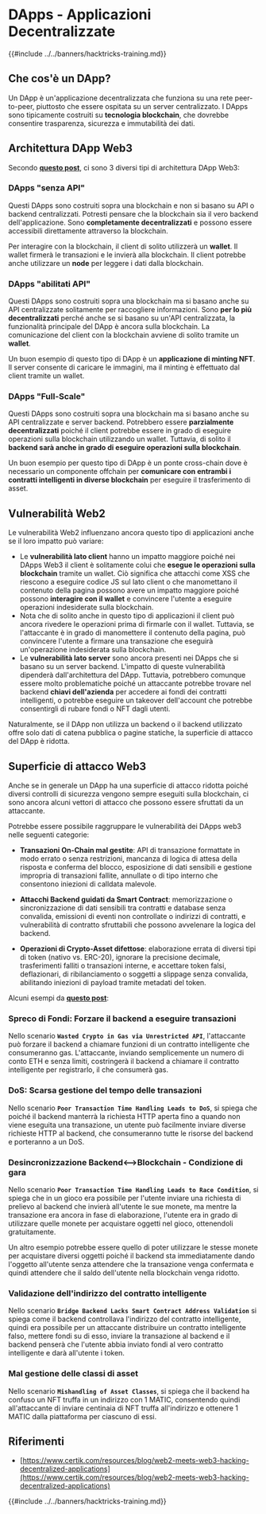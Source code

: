 # DApps - Applicazioni Decentralizzate

{{#include ../../banners/hacktricks-training.md}}

## Che cos'è un DApp?

Un DApp è un'applicazione decentralizzata che funziona su una rete peer-to-peer, piuttosto che essere ospitata su un server centralizzato. I DApps sono tipicamente costruiti su **tecnologia blockchain**, che dovrebbe consentire trasparenza, sicurezza e immutabilità dei dati.

## Architettura DApp Web3

Secondo [**questo post**](https://www.certik.com/resources/blog/web2-meets-web3-hacking-decentralized-applications), ci sono 3 diversi tipi di architettura DApp Web3:

### DApps "senza API"

Questi DApps sono costruiti sopra una blockchain e non si basano su API o backend centralizzati. Potresti pensare che la blockchain sia il vero backend dell'applicazione. Sono **completamente decentralizzati** e possono essere accessibili direttamente attraverso la blockchain.

Per interagire con la blockchain, il client di solito utilizzerà un **wallet**. Il wallet firmerà le transazioni e le invierà alla blockchain. Il client potrebbe anche utilizzare un **node** per leggere i dati dalla blockchain.

### DApps "abilitati API"

Questi DApps sono costruiti sopra una blockchain ma si basano anche su API centralizzate solitamente per raccogliere informazioni. Sono **per lo più decentralizzati** perché anche se si basano su un'API centralizzata, la funzionalità principale del DApp è ancora sulla blockchain. La comunicazione del client con la blockchain avviene di solito tramite un **wallet**.

Un buon esempio di questo tipo di DApp è un **applicazione di minting NFT**. Il server consente di caricare le immagini, ma il minting è effettuato dal client tramite un wallet.

### DApps "Full-Scale"

Questi DApps sono costruiti sopra una blockchain ma si basano anche su API centralizzate e server backend. Potrebbero essere **parzialmente decentralizzati** poiché il client potrebbe essere in grado di eseguire operazioni sulla blockchain utilizzando un wallet. Tuttavia, di solito il **backend sarà anche in grado di eseguire operazioni sulla blockchain**.

Un buon esempio per questo tipo di DApp è un ponte cross-chain dove è necessario un componente offchain per **comunicare con entrambi i contratti intelligenti in diverse blockchain** per eseguire il trasferimento di asset.

## Vulnerabilità Web2

Le vulnerabilità Web2 influenzano ancora questo tipo di applicazioni anche se il loro impatto può variare:

- Le **vulnerabilità lato client** hanno un impatto maggiore poiché nei DApps Web3 il client è solitamente colui che **esegue le operazioni sulla blockchain** tramite un wallet. Ciò significa che attacchi come XSS che riescono a eseguire codice JS sul lato client o che manomettano il contenuto della pagina possono avere un impatto maggiore poiché possono **interagire con il wallet** e convincere l'utente a eseguire operazioni indesiderate sulla blockchain.
- Nota che di solito anche in questo tipo di applicazioni il client può ancora rivedere le operazioni prima di firmarle con il wallet. Tuttavia, se l'attaccante è in grado di manomettere il contenuto della pagina, può convincere l'utente a firmare una transazione che eseguirà un'operazione indesiderata sulla blockchain.
- Le **vulnerabilità lato server** sono ancora presenti nei DApps che si basano su un server backend. L'impatto di queste vulnerabilità dipenderà dall'architettura del DApp. Tuttavia, potrebbero comunque essere molto problematiche poiché un attaccante potrebbe trovare nel backend **chiavi dell'azienda** per accedere ai fondi dei contratti intelligenti, o potrebbe eseguire un takeover dell'account che potrebbe consentirgli di rubare fondi o NFT dagli utenti.

Naturalmente, se il DApp non utilizza un backend o il backend utilizzato offre solo dati di catena pubblica o pagine statiche, la superficie di attacco del DApp è ridotta.

## Superficie di attacco Web3

Anche se in generale un DApp ha una superficie di attacco ridotta poiché diversi controlli di sicurezza vengono sempre eseguiti sulla blockchain, ci sono ancora alcuni vettori di attacco che possono essere sfruttati da un attaccante.

Potrebbe essere possibile raggruppare le vulnerabilità dei DApps web3 nelle seguenti categorie:

- **Transazioni On-Chain mal gestite**: API di transazione formattate in modo errato o senza restrizioni, mancanza di logica di attesa della risposta e conferma del blocco, esposizione di dati sensibili e gestione impropria di transazioni fallite, annullate o di tipo interno che consentono iniezioni di calldata malevole.

- **Attacchi Backend guidati da Smart Contract**: memorizzazione o sincronizzazione di dati sensibili tra contratti e database senza convalida, emissioni di eventi non controllate o indirizzi di contratti, e vulnerabilità di contratto sfruttabili che possono avvelenare la logica del backend.

- **Operazioni di Crypto-Asset difettose**: elaborazione errata di diversi tipi di token (nativo vs. ERC-20), ignorare la precisione decimale, trasferimenti falliti o transazioni interne, e accettare token falsi, deflazionari, di ribilanciamento o soggetti a slippage senza convalida, abilitando iniezioni di payload tramite metadati del token.

Alcuni esempi da [**questo post**](https://www.certik.com/resources/blog/web2-meets-web3-hacking-decentralized-applications):

### Spreco di Fondi: Forzare il backend a eseguire transazioni

Nello scenario **`Wasted Crypto in Gas via Unrestricted API`**, l'attaccante può forzare il backend a chiamare funzioni di un contratto intelligente che consumeranno gas. L'attaccante, inviando semplicemente un numero di conto ETH e senza limiti, costringerà il backend a chiamare il contratto intelligente per registrarlo, il che consumerà gas.

### DoS: Scarsa gestione del tempo delle transazioni

Nello scenario **`Poor Transaction Time Handling Leads to DoS`**, si spiega che poiché il backend manterrà la richiesta HTTP aperta fino a quando non viene eseguita una transazione, un utente può facilmente inviare diverse richieste HTTP al backend, che consumeranno tutte le risorse del backend e porteranno a un DoS.

### Desincronizzazione Backend<-->Blockchain - Condizione di gara

Nello scenario **`Poor Transaction Time Handling Leads to Race Condition`**, si spiega che in un gioco era possibile per l'utente inviare una richiesta di prelievo al backend che invierà all'utente le sue monete, ma mentre la transazione era ancora in fase di elaborazione, l'utente era in grado di utilizzare quelle monete per acquistare oggetti nel gioco, ottenendoli gratuitamente.

Un altro esempio potrebbe essere quello di poter utilizzare le stesse monete per acquistare diversi oggetti poiché il backend sta immediatamente dando l'oggetto all'utente senza attendere che la transazione venga confermata e quindi attendere che il saldo dell'utente nella blockchain venga ridotto.

### Validazione dell'indirizzo del contratto intelligente

Nello scenario **`Bridge Backend Lacks Smart Contract Address Validation`** si spiega come il backend controllava l'indirizzo del contratto intelligente, quindi era possibile per un attaccante distribuire un contratto intelligente falso, mettere fondi su di esso, inviare la transazione al backend e il backend penserà che l'utente abbia inviato fondi al vero contratto intelligente e darà all'utente i token.

### Mal gestione delle classi di asset

Nello scenario **`Mishandling of Asset Classes`**, si spiega che il backend ha confuso un NFT truffa in un indirizzo con 1 MATIC, consentendo quindi all'attaccante di inviare centinaia di NFT truffa all'indirizzo e ottenere 1 MATIC dalla piattaforma per ciascuno di essi.

## Riferimenti
- [https://www.certik.com/resources/blog/web2-meets-web3-hacking-decentralized-applications](https://www.certik.com/resources/blog/web2-meets-web3-hacking-decentralized-applications)

{{#include ../../banners/hacktricks-training.md}}
